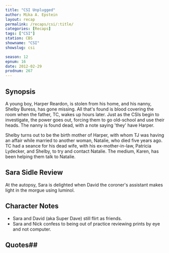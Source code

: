 ```yaml
---
title: "CSI Unplugged"
author: Mika A. Epstein
layout: recap
permalink: /recaps/csi/:title/
categories: [Recaps]
tags: ["CSI"]
station: CBS
showname: "CSI"
showslug: csi

season: 12  
epnum: 16  
date: 2012-02-29
prodnum: 267  
---
```


## Synopsis

A young boy, Harper Reardon, is stolen from his home, and his nanny, Shelby Buress, has gone missing. All that's found is blood covering the room when the father, TC, wakes up hours later. Just as the CSIs begin to investigate, the power goes out, forcing them to go old-school and use their heads. The nanny is found dead, with a note saying 'they' have Harper.

Shelby turns out to be the birth mother of Harper, with whom TJ was having an affair while married to another woman, Natalie, who died five years ago. TC had a seance for his dead wife, with his ex-mother-in-law, Patricia Lydecker, and Shelby, to try and contact Natalie. The medium, Karen, has been helping them talk to Natalie.

## Sara Sidle Review

At the autopsy, Sara is delighted when David the coroner's assistant makes light in the morgue using luminol.

## Character Notes

* Sara and David (aka Super Dave) still flirt as friends.  
* Sara and Nick confess to being out of practice reviewing prints by eye and not computer.

## Quotes## 

